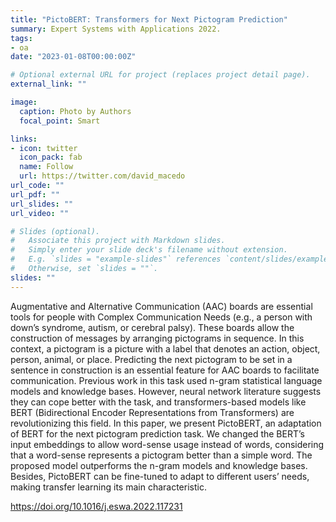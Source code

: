 ```yaml
---
title: "PictoBERT: Transformers for Next Pictogram Prediction"
summary: Expert Systems with Applications 2022.
tags:
- oa
date: "2023-01-08T00:00:00Z"

# Optional external URL for project (replaces project detail page).
external_link: ""

image:
  caption: Photo by Authors
  focal_point: Smart

links:
- icon: twitter
  icon_pack: fab
  name: Follow
  url: https://twitter.com/david_macedo
url_code: ""
url_pdf: ""
url_slides: ""
url_video: ""

# Slides (optional).
#   Associate this project with Markdown slides.
#   Simply enter your slide deck's filename without extension.
#   E.g. `slides = "example-slides"` references `content/slides/example-slides.md`.
#   Otherwise, set `slides = ""`.
slides: ""
---
```


Augmentative and Alternative Communication (AAC) boards are essential tools for people with Complex Communication Needs (e.g., a person with down’s syndrome, autism, or cerebral palsy). These boards allow the construction of messages by arranging pictograms in sequence. In this context, a pictogram is a picture with a label that denotes an action, object, person, animal, or place. Predicting the next pictogram to be set in a sentence in construction is an essential feature for AAC boards to facilitate communication. Previous work in this task used n-gram statistical language models and knowledge bases. However, neural network literature suggests they can cope better with the task, and transformers-based models like BERT (Bidirectional Encoder Representations from Transformers) are revolutionizing this field. In this paper, we present PictoBERT, an adaptation of BERT for the next pictogram prediction task. We changed the BERT’s input embeddings to allow word-sense usage instead of words, considering that a word-sense represents a pictogram better than a simple word. The proposed model outperforms the n-gram models and knowledge bases. Besides, PictoBERT can be fine-tuned to adapt to different users’ needs, making transfer learning its main characteristic.

https://doi.org/10.1016/j.eswa.2022.117231
